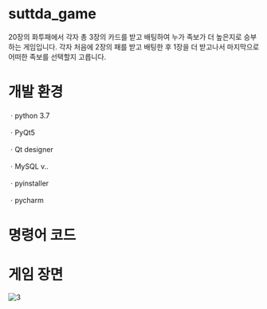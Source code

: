 # suttda_game

20장의 화투패에서 각자 총 3장의 카드를 받고 배팅하여 누가 족보가 더 높은지로 승부하는 게임입니다. 각자 처음에 2장의 패를 받고 배팅한 후 1장을 더 받고나서 마지막으로 어떠한 족보를 선택할지 고릅니다.


# 개발 환경

ㆍpython 3.7

ㆍPyQt5

ㆍQt designer

ㆍMySQL  v..

ㆍpyinstaller

ㆍpycharm




# 명령어 코드


# 게임 장면
![3](https://user-images.githubusercontent.com/66295630/111086077-c3e5c480-855d-11eb-8246-225bdf89db21.png)

